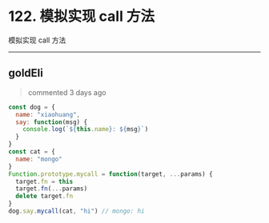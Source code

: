 
 # 122. 模拟实现 call 方法 
 模拟实现 call 方法 
 ***
## goldEli 
 > commented 3 days ago 


```javascript
const dog = {
  name: "xiaohuang",
  say: function(msg) {
    console.log(`${this.name}: ${msg}`)
  }
}
const cat = {
  name: "mongo"
}
Function.prototype.mycall = function(target, ...params) {
  target.fn = this
  target.fn(...params)
  delete target.fn
}
dog.say.mycall(cat, "hi") // mongo: hi

```